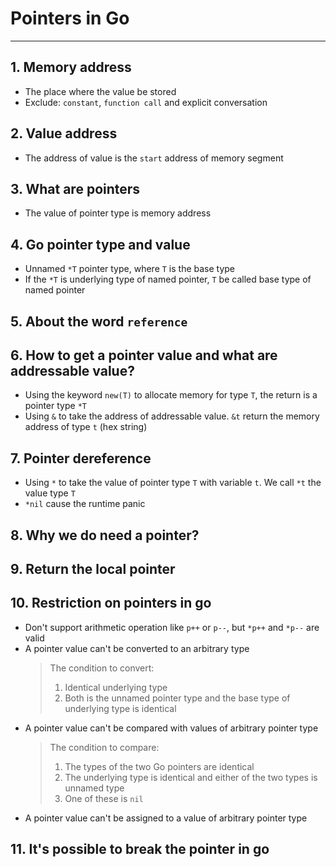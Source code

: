 # Pointers in Go
---

## 1. Memory address
  - The place where the value be stored
  - Exclude: `constant`, `function call` and explicit conversation

## 2. Value address
  - The address of value is the `start` address of memory segment

## 3. What are pointers
  - The value of pointer type is memory address 

## 4. Go pointer type and value
  - Unnamed `*T` pointer type, where `T` is the base type
  - If the `*T` is underlying type of named pointer, `T` be called base type of named pointer

## 5. About the word `reference`

## 6. How to get a pointer value and what are addressable value?
  - Using the keyword `new(T)` to allocate memory for type `T`, the return is a pointer type `*T`
  - Using `&` to take the address of addressable value. `&t` return the memory address of type `t` (hex string)

## 7. Pointer dereference
  - Using `*` to take the value of pointer type `T` with variable `t`. We call `*t` the value type `T` 
  - `*nil` cause the runtime panic

## 8. Why we do need a pointer?

## 9. Return the local pointer 

## 10. Restriction on pointers in go 
  - Don't support arithmetic operation like `p++` or `p--`, but `*p++` and `*p--` are valid
  - A pointer value can't be converted to an arbitrary type
    > The condition to convert:
    >  1. Identical underlying type
    >  2. Both is the unnamed pointer type and the base type of underlying type is identical
  - A pointer value can't be compared with values of arbitrary pointer type
    > The condition to compare:
    > 1. The types of the two Go pointers are identical
    > 2. The underlying type is identical and either of the two types is unnamed type
    > 3. One of these is `nil`
  - A pointer value can't be assigned to a value of arbitrary pointer type 

## 11. It's possible to break the pointer in go



